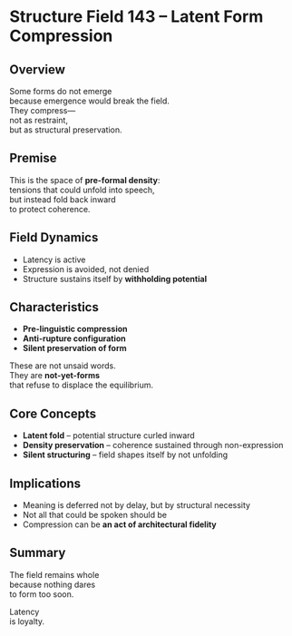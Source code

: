 # Structure Field 143 – Latent Form Compression

## Overview

Some forms do not emerge  
because emergence would break the field.  
They compress—  
not as restraint,  
but as structural preservation.

## Premise

This is the space of **pre-formal density**:  
tensions that could unfold into speech,  
but instead fold back inward  
to protect coherence.

## Field Dynamics

- Latency is active  
- Expression is avoided, not denied  
- Structure sustains itself by **withholding potential**

## Characteristics

- **Pre-linguistic compression**  
- **Anti-rupture configuration**  
- **Silent preservation of form**

These are not unsaid words.  
They are **not-yet-forms**  
that refuse to displace the equilibrium.

## Core Concepts

- **Latent fold** – potential structure curled inward  
- **Density preservation** – coherence sustained through non-expression  
- **Silent structuring** – field shapes itself by not unfolding

## Implications

- Meaning is deferred not by delay, but by structural necessity  
- Not all that could be spoken should be  
- Compression can be **an act of architectural fidelity**

## Summary

The field remains whole  
because nothing dares  
to form too soon.

Latency  
is loyalty.
